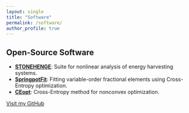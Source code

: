 ```yaml
---
layout: single
title: "Software"
permalink: /software/
author_profile: true
---
```


## Open-Source Software

- **[STONEHENGE](https://github.com/americocunhajr/STONEHENGE)**: Suite for nonlinear analysis of energy harvesting systems.
- **[SpringpotFit](https://github.com/americocunhajr/SpringpotFit)**: Fitting variable-order fractional elements using Cross-Entropy optimization.
- **[CEopt](https://github.com/americocunhajr/CEopt)**: Cross-Entropy method for nonconvex optimization.

[Visit my GitHub](https://github.com/americocunhajr/)
